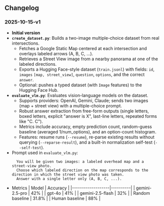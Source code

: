## Changelog

### 2025-10-15-v1
- **Initial version**
- **`create_dataset.py`**: Builds a two-image multiple-choice dataset from real intersections.
  - Fetches a Google Static Map centered at each intersection and overlays labeled arrows (A, B, C, ...).
  - Retrieves a Street View image from a nearby panorama at one of the labeled directions.
  - Exports a Hugging Face-style dataset (`train.jsonl`) with fields: `id`, `images` `[map, street_view]`, `question`, `options`, and the correct `answer`.
  - Optional: pushes a typed dataset (with `Image` features) to the Hugging Face Hub.
- **`evaluate_vlm.py`**: Evaluates vision-language models on the dataset.
  - Supports providers: OpenAI, Gemini, Claude; sends two images (map + street view) with a multiple-choice prompt.
  - Robust answer extraction from free-form outputs (single letters, boxed letters, explicit "answer is X", last-line letters, repeated forms like "C. C").
  - Metrics include accuracy, empty prediction count, random-guess baseline (averaged 1/num_options), and an option-count histogram.
  - Features: resume runs (`--resume`), re-parse existing results without querying (`--reparse-result`), and a built-in normalization self-test (`--self-test`).
- Prompt used in `evaluate_vlm.py`:
  ```
    You will be given two images: a labeled overhead map and a street-view photo.
    Choose which labeled direction on the map corresponds to the direction in which the street view photo was taken.
    Answer with a single letter only (A, B, C, ...).
  ```
- Metrics
  | Model             | Accuracy |
  |-------------------|----------|
  | gemini-2.5-pro    | 42%      |
  | gpt-4o            | 41%      |
  | gemini-2.5-flash  | 32%      |
  | Random baseline   | 31.8%    |
  | Human baseline    | 88%      |